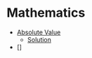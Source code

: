 # Mathematics
- [Absolute Value](https://practice.geeksforgeeks.org/problems/absolute-value/1/) 
    - [Solution](https://github.com/thecoducer/GeeksForGeeks_DSA_Course_Solutions/blob/master/Mathematics/absolute_value.cpp)
- []